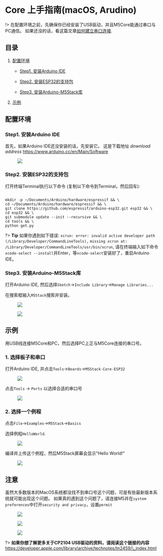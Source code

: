 
# Core 上手指南(macOS, Arudino)

!> 在配置环境之前，先确保你已经安装了USB驱动，并且M5Core能通过串口与PC通信。 如果还没的话，看这篇文章[如何建立串口连接](zh_CN/related_documents/establish_serial_connection).

## 目录

1. [配置环境](#配置环境)

    - [Step1. 安装Arduino IDE](#Step1-安装arduino-ide)

    - [Step2. 安装ESP32的支持包](#Step2-安装ESP32的支持包)

    - [Step3. 安装Arduino-M5Stack库](#Step3-安装arduino-m5stack库)

2. [示例](#示例)

## 配置环境

### Step1. 安装Arduino IDE

首先，如果Arduino IDE还没安装的话，先安装它。 这是下载地址 *download address* https://www.arduino.cc/en/Main/Software

<figure>
    <img src="assets/img/getting_started_pics/m5stack_core/get_started_with_arduino_m5core/mac/macOS_download_arduino_ide.png">
</figure>

### Step2. 安装ESP32的支持包

打开终端Terminal执行以下命令 (复制以下命令到Terminal，然后回车):

```

mkdir -p ~/Documents/Arduino/hardware/espressif && \
cd ~/Documents/Arduino/hardware/espressif && \
git clone https://github.com/espressif/arduino-esp32.git esp32 && \
cd esp32 && \
git submodule update --init --recursive && \
cd tools && \
python get.py

```

?> **Tip** 如果你遇到如下错误: `xcrun: error: invalid active developer path (/Library/Developer/CommandLineTools),`
`missing xcrun at: /Library/Developer/CommandLineTools/usr/bin/xcrun`, 请在终端输入如下命令`xcode-select --install`并Enter，等`xcode-select`安装好了，重启Arduino IDE。


### Step3. 安装Arduino-M5Stack库

打开Arduino IDE, 然后选择`Sketch`->`Include Library`->`Manage Libraries...`

在搜索框输入`M5Stack`搜索并安装。

<figure>
    <img src="assets/img/getting_started_pics/m5stack_core/get_started_with_arduino_m5core/mac/macOS_install_m5stack_lib.png">
</figure>


<figure>
    <img src="assets/img/getting_started_pics/m5stack_core/get_started_with_arduino_m5core/mac/macOS_search_m5stack.png">
</figure>



## 示例

用USB线连接M5Core和PC，然后选择PC上正与M5Core连接的串口号。

### 1. 选择板子和串口

打开Arduino IDE, 并点击`Tools`->`Boards`->`M5Stack-Core-ESP32`

<figure>
    <img src="assets/img/getting_started_pics/m5stack_core/get_started_with_arduino_m5core/mac/macOS_select_board.png">
</figure>


点击`Tools` -> `Ports` 以选择合适的串口号

<figure>
    <img src="assets/img/getting_started_pics/m5stack_core/get_started_with_arduino_m5core/mac/macOS_select_serial_port.png">
</figure>


### 2. 选择一个例程

点击`File`->`Examples`->`M5Stack`->`Basics`

选择例程`HelloWorld`.


<figure>
    <img src="assets/img/getting_started_pics/m5stack_core/get_started_with_arduino_m5core/mac/macOS_select_example.png">
</figure>


编译并上传这个例程，然后M5Stack屏幕会显示"Hello World!"

<figure>
    <img src="assets/img/getting_started_pics/m5stack_core/get_started_with_arduino_m5core/mac/display_hello_world.png">
</figure>



## 注意

虽然大多数版本的MacOS系统都没找不到串口号这个问题，可是有些最新版本系统就可能出现这个问题。
如果真的遇到这个问题了，请连接M5并在`system preferences`中打开`security and privacy`，设置`permit`

<figure>
    <img src="assets/img/getting_started_pics/m5stack_core/get_started_with_arduino_m5core/mac/macOS_security_and_privacy.png">
</figure>


<figure>
    <img src="assets/img/getting_started_pics/m5stack_core/get_started_with_arduino_m5core/mac/macOS_security_and_privacy_01.png">
</figure>


<figure>
    <img src="assets/img/getting_started_pics/m5stack_core/get_started_with_arduino_m5core/mac/macOS_security_and_privacy_02.png">
</figure>

?> **如果你想了解更多关于CP2104 USB驱动的资料，请阅读这个链接的内容** https://developer.apple.com/library/archive/technotes/tn2459/\_index.html

